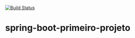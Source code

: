 [![Build Status](https://travis-ci.org/Angelo-Diniz/spring-boot-primeiro-projeto.svg?branch=master)](https://travis-ci.org/Angelo-Diniz/spring-boot-primeiro-projeto)
# spring-boot-primeiro-projeto